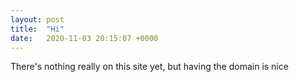 ```yaml
---
layout: post
title:  "Hi"
date:   2020-11-03 20:15:07 +0000
---
```


There's nothing really on this site yet, but having the domain is nice